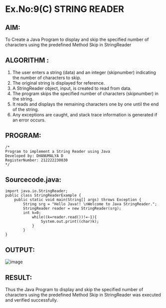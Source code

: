 # Ex.No:9(C)             STRING READER
## AIM:
 To Create a Java Program to display and skip the specified number of characters using the predefined Method Skip in StringReader


## ALGORITHM :
1.  The user enters a string (data) and an integer (skipnumber) indicating the number of characters to skip.
2.	The original string is displayed for reference.
3.	A StringReader object, input, is created to read from data.
4.	The program skips the specified number of characters (skipnumber) in the string.
5.	It reads and displays the remaining characters one by one until the end of the string.
6.	Any exceptions are caught, and stack trace information is generated if an error occurs.


## PROGRAM:
 ```
/*
Program to implement a String Reader using Java
Developed by: DHANUMALYA D
RegisterNumber: 212222230030
*/
```

## Sourcecode.java:

```
import java.io.StringReader;  
public class StringReaderExample {  
    public static void main(String[] args) throws Exception {  
        String srg = "Hello Java!! \nWelcome to Java StringReader.";  
        StringReader reader = new StringReader(srg);  
        int k=0;  
            while((k=reader.read())!=-1){  
                System.out.print((char)k);  
            }  
        }  
}
```





## OUTPUT:

![image](https://github.com/user-attachments/assets/8d5f5bb6-2953-4dd1-b971-aab94c001b83)


## RESULT:
Thus the Java Program to display and skip the specified number of characters using the predefined Method Skip in StringReader was executed and verified successfully.











